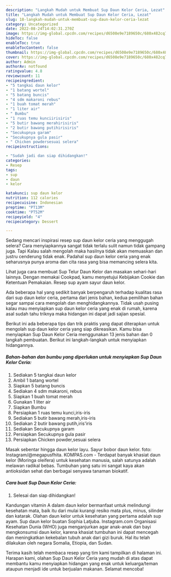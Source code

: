 ```yaml
---
description: "Langkah Mudah untuk Membuat Sup Daun Kelor Ceria, Lezat"
title: "Langkah Mudah untuk Membuat Sup Daun Kelor Ceria, Lezat"
slug: 18-langkah-mudah-untuk-membuat-sup-daun-kelor-ceria-lezat
category: Uncategorized
date: 2022-08-24T14:02:31.270Z
image: https://img-global.cpcdn.com/recipes/d6508e9e7189650c/680x482cq70/sup-daun-kelor-ceria-foto-resep-utama.jpg
hideToc: false
enableToc: true
enableTocContent: false
thumbnail: https://img-global.cpcdn.com/recipes/d6508e9e7189650c/680x482cq70/sup-daun-kelor-ceria-foto-resep-utama.jpg
cover: https://img-global.cpcdn.com/recipes/d6508e9e7189650c/680x482cq70/sup-daun-kelor-ceria-foto-resep-utama.jpg
author: Admin
authorAv: notfound
ratingvalue: 4.8
reviewcount: 11
recipeingredient:
- "5 tangkai daun kelor"
- "1 batang wortel"
- "5 batang buncis"
- "4 sdm makaroni rebus"
- "1 buah tomat merah"
- "1 liter air"
- " Bumbu"
- "1 ruas temu kunciirisiris"
- "5 butir bawang merahirisiris"
- "2 butir bawang putihirisiris"
- "Secukupnya garam"
- "Secukupnya gula pasir"
- " Chicken powdersesuai selera"
recipeinstructions:

- "Sudah jadi dan siap dihidangkan!"
categories:
- Resep
tags:
- sup
- daun
- kelor

katakunci: sup daun kelor 
nutrition: 112 calories
recipecuisine: Indonesian
preptime: "PT13M"
cooktime: "PT52M"
recipeyield: "4"
recipecategory: Dessert

---
```



Sedang mencari inspirasi resep sup daun kelor ceria yang menggugah selera? Cara menyiapkannya sangat tidak terlalu sulit namun tidak gampang juga. Tapi Kalau salah mengolah maka hasilnya tidak akan memuaskan dan justru cenderung tidak enak. Padahal sup daun kelor ceria yang enak seharusnya punya aroma dan cita rasa yang bisa memancing selera kita.


Lihat juga cara membuat Sup Telur Daun Kelor dan masakan sehari-hari lainnya. Dengan memakai Cookpad, kamu menyetujui Kebijakan Cookie dan Ketentuan Pemakaian. Resep sup ayam sayur daun kelor.

Ada beberapa hal yang sedikit banyak berpengaruh terhadap kualitas rasa dari sup daun kelor ceria, pertama dari jenis bahan, kedua pemilihan bahan segar sampai cara mengolah dan menghidangkannya. Tidak usah pusing kalau mau menyiapkan sup daun kelor ceria yang enak di rumah, karena asal sudah tahu triknya maka hidangan ini dapat jadi sajian spesial.


Berikut ini ada beberapa tips dan trik praktis yang dapat diterapkan untuk mengolah sup daun kelor ceria yang siap dikreasikan. Kamu bisa menyiapkan Sup Daun Kelor Ceria menggunakan 13 jenis bahan dan 0 langkah pembuatan. Berikut ini langkah-langkah untuk menyiapkan hidangannya.

<!--inarticleads1-->

##### Bahan-bahan dan bumbu yang diperlukan untuk menyiapkan Sup Daun Kelor Ceria:

1. Sediakan 5 tangkai daun kelor
1. Ambil 1 batang wortel
1. Siapkan 5 batang buncis
1. Sediakan 4 sdm makaroni, rebus
1. Siapkan 1 buah tomat merah
1. Gunakan 1 liter air
1. Siapkan  Bumbu
1. Persiapkan 1 ruas temu kunci,iris-iris
1. Sediakan 5 butir bawang merah,iris-iris
1. Sediakan 2 butir bawang putih,iris&#39;iris
1. Sediakan Secukupnya garam
1. Persiapkan Secukupnya gula pasir
1. Persiapkan  Chicken powder,sesuai selera


Masak sebentar hingga daun kelor layu. Sayur bobor daun kelor. foto: Instagram/@megapusfhita. KOMPAS.com - Terdapat banyak khasiat daun kelor (Moringa oleifera) untuk kesehatan manusia, salah satunya adalah melawan radikal bebas. Tumbuhan yang satu ini sangat kaya akan antioksidan sehat dan berbagai senyawa tanaman biokatif. 

<!--inarticleads2-->

##### Cara buat Sup Daun Kelor Ceria:


1. Selesai dan siap dihidangkan!

Kandungan vitamin A dalam daun kelor bermanfaat untuk melindungi kesehatan mata, baik itu dari mulai kurangi resiko mata plus, minus, silinder dan katarak. Olahan daun kelor untuk kesehatan yang pertama adalah sup ayam. Sup daun kelor buatan Sophia Latjuba. Instagram.com Organisasi Kesehatan Dunia (WHO) juga menganjurkan agar anak-anak dan bayi mengkonsumsi daun kelor, karena khasiat tumbuhan ini dapat mencegah dan meningkatkan kekebalan tubuh anak dari gizi buruk. Hal itu telah dilakukan oleh negara Somalia, Etiopia, dan Sudan. 

Terima kasih telah membaca resep yang tim kami tampilkan di halaman ini. Harapan kami, olahan Sup Daun Kelor Ceria yang mudah di atas dapat membantu kamu menyiapkan hidangan yang enak untuk keluarga/teman ataupun menjadi ide untuk berjualan makanan. Selamat mencoba!
